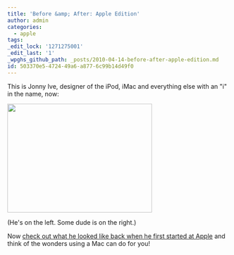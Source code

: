 ```yaml
---
title: 'Before &amp; After: Apple Edition'
author: admin
categories:
  - apple
tags: 
_edit_lock: '1271275001'
_edit_last: '1'
_wpghs_github_path: _posts/2010-04-14-before-after-apple-edition.md
id: 503370e5-4724-49a6-a877-6c99b14d49f0
---
```

<p>This is Jonny Ive, designer of the iPod, iMac and everything else with an "i" in the name, now:</p>
<p><img src="https://chrisenns.com/wp-content/uploads/2010/04/jonny-ive-with-jobs1.jpeg" alt="" title="jonny-ive-with-jobs" width="328" height="247" class="aligncenter size-full wp-image-2175" /></p>
<p>(He's on the left.  Some dude is on the right.)</p>
<p>Now <a href="http://www.edibleapple.com/back-when-jonathan-ive-had-hair-and-a-mustache/">check out what he looked like back when he first started at Apple</a> and think of the wonders using a Mac can do for you!</p>

